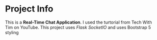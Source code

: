 # Project Info
This is a __Real-Time Chat Application__. I used the turtorial from Tech With Tim on YouTube. This project uses _Flask SocketIO_ and uses Bootstrap 5 styling
